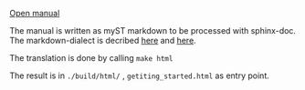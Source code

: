 [Open manual](https://htmlpreview.github.io/?https://github.com/sunderme/texstudio/manual/utilities/manual/build/html/getting_started.html)

The manual is written as myST markdown to be processed with sphinx-doc.
The markdown-dialect is decribed [here](https://myst-parser.readthedocs.io/en/latest/intro.html) and [here](https://pradyunsg.me/furo/reference/).

The translation is done by calling `make html`

The result is in `./build/html/` , `getiting_started.html` as entry point.

